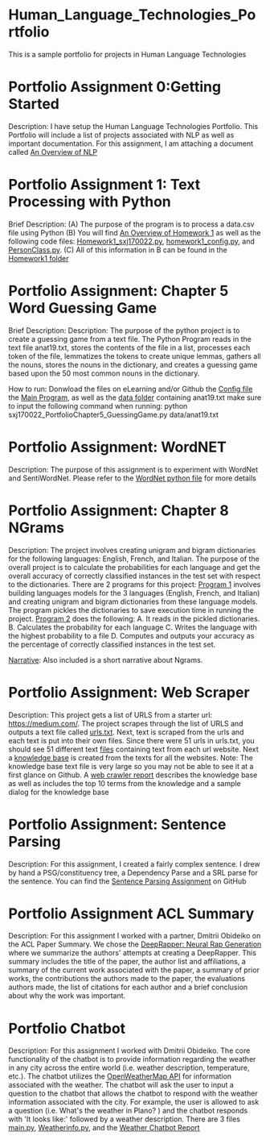 # Human_Language_Technologies_Portfolio
This is a sample portfolio for projects in Human Language Technologies

# Portfolio Assignment 0:Getting Started
Description: I have setup the Human Language Technologies Portfolio. This Portfolio will include a list of projects associated with NLP as well as important documentation.
For this assignment, I am attaching a document called
[An Overview of NLP](https://github.com/surajjanakiraman/Human_Language_Technologies_Portfolio/blob/main/sxj170022PortfolioAssignment0GettingStarted/sxj170022An%20Overview%20of%20NLP.pdf)


# Portfolio Assignment 1: Text Processing with Python
Brief Description:
(A) The purpose of the program is to process a data.csv file using
Python
(B) You will find [An Overview of Homework 1](https://github.com/surajjanakiraman/Human_Language_Technologies_Portfolio/blob/main/sxj170022PortfolioAssignment1/Overview%20of%20Homework1.txt) as well as
the following code files: [Homework1_sxj170022.py](https://github.com/surajjanakiraman/Human_Language_Technologies_Portfolio/blob/main/sxj170022PortfolioAssignment1/Homework1_sxj170022.py), [homework1_config.py](https://github.com/surajjanakiraman/Human_Language_Technologies_Portfolio/blob/main/sxj170022PortfolioAssignment1/homework1_config.py), and [PersonClass.py](https://github.com/surajjanakiraman/Human_Language_Technologies_Portfolio/blob/main/sxj170022PortfolioAssignment1/PersonClass.py).
(C) All of this information in B can be found in the [Homework1 folder](https://github.com/surajjanakiraman/Human_Language_Technologies_Portfolio/tree/main/sxj170022PortfolioAssignment1)


# Portfolio Assignment: Chapter 5 Word Guessing Game
Brief Description:
Description: The purpose of the python project is to create a guessing game from a text file. The Python Program reads in the text file anat19.txt, stores the contents of the file in a list,
 processes each token of the file, lemmatizes the tokens to create unique lemmas, gathers all the nouns,
stores the nouns in the dictionary, and creates a guessing game based upon the 50 most common nouns in the dictionary.

How to run: Donwload the files on eLearning and/or Github the
[Config file](https://github.com/surajjanakiraman/Human_Language_Technologies_Portfolio/blob/main/sxj170022_PortfolioChapter5_GuessingGame/PortfolioChapter5_GuessingGame_config.py)
the [Main Program](https://github.com/surajjanakiraman/Human_Language_Technologies_Portfolio/blob/main/sxj170022_PortfolioChapter5_GuessingGame/sxj170022_PortfolioChapter5_GuessingGame.py), as well as the [data folder](https://github.com/surajjanakiraman/Human_Language_Technologies_Portfolio/tree/main/sxj170022_PortfolioChapter5_GuessingGame/data) containing anat19.txt
 make sure to input the following command when running:
 python sxj170022_PortfolioChapter5_GuessingGame.py data/anat19.txt

# Portfolio Assignment: WordNET
Description: The purpose of this assignment is to experiment with
WordNet and SentiWordNet.
Please refer to the [WordNet python file](https://github.com/surajjanakiraman/Human_Language_Technologies_Portfolio/blob/main/sxj170022_AssignmentWordnet.ipynb) for more details

# Portfolio Assignment: Chapter 8 NGrams
Description: The project involves creating unigram and bigram dictionaries for the following languages: English, French, and Italian. The purpose of the overall project is to calculate the probabilities for each language and get the overall accuracy of correctly classified instances in the test set with respect to the dictionaries.
There are 2 programs for this project:
[Program 1](https://github.com/surajjanakiraman/Human_Language_Technologies_Portfolio/blob/main/sxj170022_PortfolioAssignment_NGrams/program1.py) involves building languages models for the 3 languages (English, French, and Italian) and creating unigram and bigram dictionaries from these language models. The program pickles the dictionaries to save execution time in running the project.
[Program 2](https://github.com/surajjanakiraman/Human_Language_Technologies_Portfolio/blob/main/sxj170022_PortfolioAssignment_NGrams/program2.py) does the following:
 A. It reads in the pickled dictionaries.
 B. Calculates the probability for each language
 C. Writes the language with the highest probability to a file
 D. Computes and outputs your accuracy as the percentage of correctly classified instances in the test set.

 [Narrative](https://github.com/surajjanakiraman/Human_Language_Technologies_Portfolio/blob/main/sxj170022_PortfolioAssignment_NGrams/Ngrams.pdf): Also included is a short narrative about Ngrams.


# Portfolio Assignment: Web Scraper
Description: This project gets a list of URLS from a starter url:
 https://medium.com/. The project scrapes through the list of URLS and outputs a text file called [urls.txt](https://github.com/surajjanakiraman/Human_Language_Technologies_Portfolio/blob/main/sxj170022_PortfolioAssignment_WebScraper/Web_scraper/urls.txt). Next, text is scraped from the urls and each text is put into their own files. Since there were 51 urls in urls.txt, you should see 51 different text [files](https://github.com/surajjanakiraman/Human_Language_Technologies_Portfolio/tree/main/sxj170022_PortfolioAssignment_WebScraper/Web_scraper/files) containing text from each url website.
Next a [knowledge base](https://github.com/surajjanakiraman/Human_Language_Technologies_Portfolio/blob/main/sxj170022_PortfolioAssignment_WebScraper/Web_scraper/knowledge_base.txt) is created from the texts for all the websites. Note: The knowledge base text file is very large so you may not be able to see it at a first glance on Github.
A [web crawler report](https://github.com/surajjanakiraman/Human_Language_Technologies_Portfolio/blob/main/sxj170022_PortfolioAssignment_WebScraper/Web_crawler_Report.docx) describes the knowledge base as well as includes the top 10 terms from the knowledge and a sample dialog for the knowledge base


# Portfolio Assignment: Sentence Parsing
Description: For this assignment, I created a fairly complex sentence.  I drew by hand a PSG/constituency tree, a Dependency Parse and a SRL parse for the sentence. You can find the [Sentence Parsing Assignment](https://github.com/surajjanakiraman/Human_Language_Technologies_Portfolio/blob/main/sxj170022_Sentence%20Parsing%20Assignment/sxj170022_SentenceParsingAssignment.pdf) on GitHub

# Portfolio Assignment ACL Summary
Description: For this assignment I worked with a partner, Dmitrii Obideiko on the ACL Paper Summary. We chose the [DeepRapper: Neural Rap Generation](https://github.com/surajjanakiraman/Human_Language_Technologies_Portfolio/blob/main/sxj170022_Portfolio%20ACL%20Paper%20Summary/Portfolio%20ACL%20Paper%20Summary.docx) where we summarize the authors' attempts at creating a DeepRapper. This summary includes the title of the paper, the author list and affiliations, a summary of the current work associated with the paper, a summary of prior works, the contributions the authors made to the paper, the evaluations authors made, the list of citations for each author and a brief conclusion about why the work was important. 

# Portfolio Chatbot
Description: For this assignment I worked with Dmitrii Obideiko. The core functionality of the chatbot is to provide information regarding the weather in any city across the entire world (i.e. weather description, temperature, etc.). The chatbot utilizes the [OpenWeatherMap API](https://openweathermap.org/api) for information associated with the weather. The chatbot will ask the user to input a question to the chatbot that allows the chatbot to respond with the weather information associated with the city. For example, the user is allowed to ask a question (i.e. What's the weather in Plano? ) and the chatbot responds with 'It looks like:' followed by a weather description. There are 3 files [main.py](https://github.com/surajjanakiraman/Human_Language_Technologies_Portfolio/blob/main/Portfolio%20Chatbot/main.py), [Weatherinfo.py](https://github.com/surajjanakiraman/Human_Language_Technologies_Portfolio/blob/main/Portfolio%20Chatbot/WeatherInfo.py), and the [Weather Chatbot Report](https://github.com/surajjanakiraman/Human_Language_Technologies_Portfolio/blob/main/Portfolio%20Chatbot/Weather%20Forcast%20Chat%20Bot.docx)
